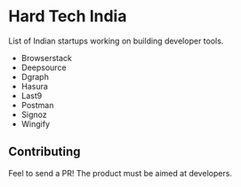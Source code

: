 # Hard Tech India

List of Indian startups working on building developer tools. 

- Browserstack
- Deepsource
- Dgraph
- Hasura
- Last9
- Postman
- Signoz
- Wingify

## Contributing

Feel to send a PR! The product must be aimed at developers.
